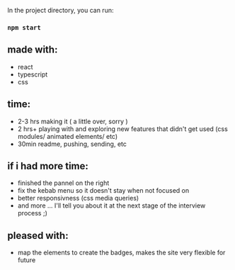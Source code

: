 In the project directory, you can run:

### `npm start`

## made with:

- react
- typescript
- css

## time:

- 2-3 hrs making it ( a little over, sorry )
- 2 hrs+ playing with and exploring new features that didn't get used (css modules/ animated elements/ etc)
- 30min readme, pushing, sending, etc

## if i had more time:

- finished the pannel on the right
- fix the kebab menu so it doesn't stay when not focused on
- better responsivness (css media queries)
- and more ... I'll tell you about it at the next stage of the interview process ;)

## pleased with:

- map the elements to create the badges, makes the site very flexible for future
